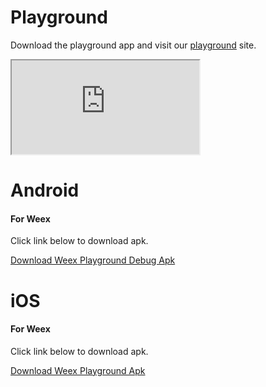 # Playground

Download the playground app and visit our [playground](https://jsplayground.taobao.com/vueplayground) site.

<iframe class="playground" src="https://jsplayground.taobao.com/vueplayground/"></iframe>

# Android

#### For Weex

Click link below to download apk.

[Download Weex Playground Debug Apk](https://raw.githubusercontent.com/g-platform/gcanvas-playground-android/master/weex_playground-debug.apk)

# iOS

#### For Weex

Click link below to download apk.

<a href="itms-services://?action=download-manifest&amp;url=https://raw.githubusercontent.com/g-platform/gcanvas-playground-ios/master/GCanvasPlayground-Releasedownload.plist" >Download Weex Playground  Apk</a>






